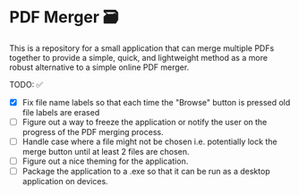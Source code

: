 # PDF Merger 🗃

This is a repository for a small application that can merge multiple PDFs together to provide a simple, quick, and lightweight method as a more robust alternative to a simple online PDF merger.

TODO: ✅

- [x] Fix file name labels so that each time the "Browse" button is pressed old file labels are erased
- [ ] Figure out a way to freeze the application or notify the user on the progress of the PDF merging process.
- [ ] Handle case where a file might not be chosen i.e. potentially lock the merge button until at least 2 files are chosen.
- [ ] Figure out a nice theming for the application.
- [ ] Package the application to a .exe so that it can be run as a desktop application on devices.
